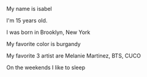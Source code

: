 My name is isabel

I'm 15 years old.

I was born in Brooklyn, New York

My favorite color is burgandy

My favorite 3 artist are Melanie Martinez, BTS, CUCO

On the weekends I like to sleep

